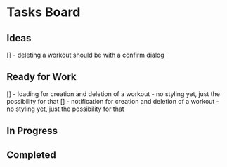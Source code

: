 # Tasks Board
## Ideas
[] - deleting a workout should be with a confirm dialog

## Ready for Work
[] - loading for creation and deletion of a workout - no styling yet, just the possibility for that
[] - notification for creation and deletion of a workout - no styling yet, just the possibility for that
## In Progress
## Completed